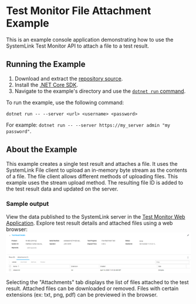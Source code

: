 Test Monitor File Attachment Example
=================

This is an example console application demonstrating how to use the
SystemLink Test Monitor API to attach a file to a test result.

Running the Example
-------------------

1. Download and extract the [repository source](https://github.com/ni/systemlink-client-docs/archive/master.zip).
2. Install the [.NET Core SDK](https://dotnet.microsoft.com/download/dotnet-core).
3. Navigate to the example's directory and use the [`dotnet run` command](https://docs.microsoft.com/en-us/dotnet/core/tools/dotnet-run?tabs=netcore21).

To run the example, use the following command:

```
dotnet run -- --server <url> <username> <password>
```

For example: `dotnet run -- --server https://my_server admin "my password"`.

About the Example
-----------------

This example creates a single test result and attaches a file. It uses the SystemLink File client to upload an in-memory byte stream as the contents of a file. The file client allows different methods of uploading files. This example uses the stream upload method. The resulting file ID is added to the test result data and updated on the server.

### Sample output

View the data published to the SystemLink server in the [Test Monitor Web Application](https://localhost/#testmonitor). Explore test result details and attached files using a web browser:
![Test result and steps](./FileAttachment.png "Test result and steps")

Selecting the "Attachments" tab displays the list of files attached to the test result. Attached files can be downloaded or removed. Files with certain extensions (ex: txt, png, pdf) can be previewed in the browser.